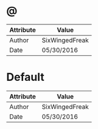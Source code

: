 # @
| Attribute | Value |
| ---  | ---     |
| Author | SixWingedFreak |
| Date | 05/30/2016 |
# Default
| Attribute | Value |
| ---  | ---     |
| Author | SixWingedFreak |
| Date | 05/30/2016 |
